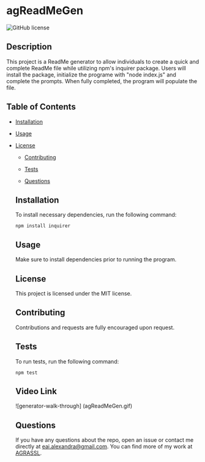 # agReadMeGen
  ![GitHub license](https://img.shields.io/badge/license-MIT-blue.svg)
  
  ## Description
  
  This project is a ReadMe generator to allow individuals to create a quick and complete ReadMe file while utilizing npm's inquirer package. Users will install the package, initialize the programe with "node index.js" and complete the prompts. When fully completed, the program will populate the file.
  
  ## Table of Contents 
  
  * [Installation](#installation)
  
  * [Usage](#usage)
  
* [License](#license)

  * [Contributing](#contributing)
  
  * [Tests](#tests)
  
  * [Questions](#questions)
  
  ## Installation
  
  To install necessary dependencies, run the following command:
  
  ```
  npm install inquirer
  ```
  
  ## Usage
  
  Make sure to install dependencies prior to running the program.
  
  ## License
  
  This project is licensed under the MIT license.
    
  ## Contributing
  
  Contributions and requests are fully encouraged upon request.
  
  ## Tests
  
  To run tests, run the following command:
  
  ```
  npm test
  ```

  ## Video Link
  ![generator-walk-through] (agReadMeGen.gif)
  
  ## Questions
  
  If you have any questions about the repo, open an issue or contact me directly at eai.alexandra@gmail.com. You can find more of my work at [AGRASSL](https://github.com/AGRASSL/).
  
  